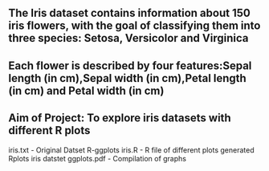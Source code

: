 ## The Iris dataset contains information about 150 iris flowers, with the goal of classifying them into three species: Setosa, Versicolor and Virginica
## Each flower is described by four features:Sepal length (in cm),Sepal width (in cm),Petal length (in cm) and Petal width (in cm)

## Aim of Project: To explore iris datasets with different R plots

iris.txt - Original Datset
R-ggplots iris.R - R file of different plots generated
Rplots iris datstet ggplots.pdf - Compilation of graphs
